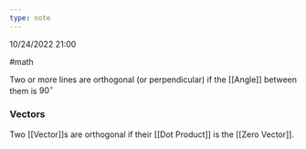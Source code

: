 ```yaml
---
type: note
---
```

10/24/2022 21:00

  #math 

Two or more lines are orthogonal (or perpendicular) if the [[Angle]] between them is $90^\circ$ 


### Vectors
Two [[Vector]]s are orthogonal if their [[Dot Product]] is the [[Zero Vector]]. 